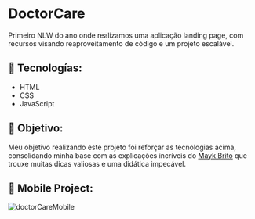 # DoctorCare
Primeiro NLW do ano onde realizamos uma aplicação landing page, com recursos visando reaproveitamento de código e um projeto escalável.

## 👾 Tecnologías:
- HTML
- CSS
- JavaScript

## 🎯 Objetivo: 
Meu objetivo realizando este projeto foi reforçar as tecnologias acima, consolidando minha base com as explicações incríveis do <a href= "https://www.linkedin.com/in/maykbrito/">Mayk Brito</a> 
que trouxe muitas dicas valiosas e uma didática impecável.

## 📱 Mobile Project:
![doctorCareMobile](https://user-images.githubusercontent.com/69720222/167513362-1f4c2927-2a64-42e8-8367-c06d8496527b.gif)
